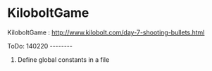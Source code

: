 KiloboltGame
============

KiloboltGame : http://www.kilobolt.com/day-7-shooting-bullets.html

ToDo:
140220 -------- 
1. Define global constants in a file




